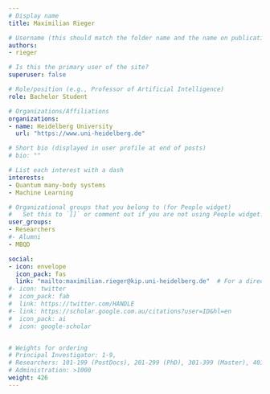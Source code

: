 ```yaml
---
# Display name
title: Maximilian Rieger

# Username (this should match the folder name and the name on publications)
authors:
- rieger

# Is this the primary user of the site?
superuser: false

# Role/position (e.g., Professor of Artificial Intelligence)
role: Bachelor Student

# Organizations/Affiliations
organizations:
- name: Heidelberg University
  url: "https://www.uni-heidelberg.de"

# Short bio (displayed in user profile at end of posts)
# bio: ""

# List each interest with a dash
interests:
- Quantum many-body systems
- Machine Learning

# Organizational groups that you belong to (for People widget)
#   Set this to `[]` or comment out if you are not using People widget.
user_groups:
- Researchers
#- Alumni
- MBQD

social:
- icon: envelope
  icon_pack: fas
  link: "mailto:maximilian.rieger@kip.uni-heidelberg.de"  # For a direct email link, use "mailto:test@example.org".
#- icon: twitter
#  icon_pack: fab
#  link: https://twitter.com/HANDLE
#- link: https://scholar.google.com.au/citations?user=ID&hl=en
#  icon_pack: ai
#  icon: google-scholar


# Weights for ordering
# Principal Investigator: 1-9,
# Researchers: 101-199 (PostDocs), 201-299 (PhD), 301-399 (Master), 401-499 (Bachelor)
# Administration: >1000
weight: 426
---
```

